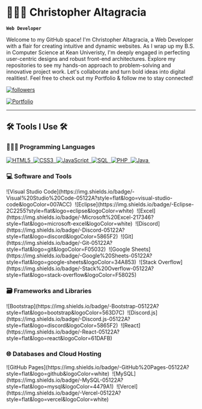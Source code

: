 # 👨🏽‍💻 Christopher Altagracia

**`Web Developer`**

Welcome to my GitHub space! I'm Christopher Altagracia, a Web Developer with a flair for creating intuitive and dynamic websites. As I wrap up my B.S. in Computer Science at Kean Univeristy, I'm deeply engaged in perfecting user-centric designs and robust front-end architectures. Explore my repositories to see my hands-on approach to problem-solving and innovative project work. Let's collaborate and turn bold ideas into digital realities!. Feel free to check out my Portfolio & follow me to stay connected!

   <p align="left">
      <a href="https://github.com/ChrisAltay?tab=followers">
         <img alt="followers" title="Follow me on Github" src="https://custom-icon-badges.demolab.com/github/followers/ChrisAltay?color=236ad3&labelColor=1155ba&style=for-the-badge&logo=person-add&label=Follow&logoColor=white"/></a>     
   </p>
   <p align="left">
   <a href="PORTFOLIO_in_progress" alt="Portfolio in progress">
      <img alt="Portfolio" title="View my Portfolio" src="https://custom-icon-badges.demolab.com/badge/Portfolio-236ad3?style=for-the-badge&logo=briefcase&labelColor=white&logoColor=236ad3"/></a>     
</p>


---

<h2>🛠️ Tools I Use 🛠️</h2>

<h3>👨🏽‍💻 Programming Languages</h3>
<p>
<p>
   <a href="YOUR_HTML_LINK">
      <img alt="HTML5" src="https://img.shields.io/badge/-HTML5-05122A?style=flat&logo=html5&logoColor=E34F26"/>&nbsp;
   </a>
   <a href="YOUR_CSS_LINK">
      <img alt="CSS3" src="https://img.shields.io/badge/-CSS3-05122A?style=flat&logo=css3&logoColor=1572B6"/>&nbsp;
   </a>
   <a href="YOUR_JAVASCRIPT_LINK">
      <img alt="JavaScript" src="https://img.shields.io/badge/-JavaScript-05122A?style=flat&logo=javascript"/>&nbsp;
   </a>
   <a href="YOUR_SQL_LINK">
      <img alt="SQL" src="https://img.shields.io/badge/-SQL-05122A?style=flat&logo=postgresql&logoColor=white"/>&nbsp;
   </a>
   <a href="YOUR_PHP_LINK">
      <img alt="PHP" src="https://img.shields.io/badge/-PHP-05122A?style=flat&logo=php"/>&nbsp;
   </a>
   <a href="YOUR_JAVA_LINK">
      <img alt="Java" src="https://img.shields.io/badge/-Java-05122A?style=flat&logo=java&logoColor=white"/>&nbsp;
   </a>
</p>

</p>

<h3>💻 Software and Tools</h3>
<p>
![Visual Studio Code](https://img.shields.io/badge/-Visual%20Studio%20Code-05122A?style=flat&logo=visual-studio-code&logoColor=007ACC)&nbsp;
![Eclipse](https://img.shields.io/badge/-Eclipse-2C2255?style=flat&logo=eclipse&logoColor=white)&nbsp;
![Excel](https://img.shields.io/badge/-Microsoft%20Excel-217346?style=flat&logo=microsoft-excel&logoColor=white)&nbsp;
![Discord](https://img.shields.io/badge/-Discord-05122A?style=flat&logo=discord&logoColor=5865F2)&nbsp;
![Git](https://img.shields.io/badge/-Git-05122A?style=flat&logo=git&logoColor=F05032)&nbsp;
![Google Sheets](https://img.shields.io/badge/-Google%20Sheets-05122A?style=flat&logo=google-sheets&logoColor=34A853)&nbsp;
![Stack Overflow](https://img.shields.io/badge/-Stack%20Overflow-05122A?style=flat&logo=stack-overflow&logoColor=F58025)&nbsp;
</p>
<h3>🗃️ Frameworks and Libraries</h3>
<p>
![Bootstrap](https://img.shields.io/badge/-Bootstrap-05122A?style=flat&logo=bootstrap&logoColor=563D7C)&nbsp;
![Discord.js](https://img.shields.io/badge/-Discord.js-05122A?style=flat&logo=discord&logoColor=5865F2)&nbsp;
![React](https://img.shields.io/badge/-React-05122A?style=flat&logo=react&logoColor=61DAFB)&nbsp;
</p>
<h3>🌐 Databases and Cloud Hosting</h3>
![GitHub Pages](https://img.shields.io/badge/-GitHub%20Pages-05122A?style=flat&logo=github&logoColor=white)&nbsp;
![MySQL](https://img.shields.io/badge/-MySQL-05122A?style=flat&logo=mysql&logoColor=4479A1)&nbsp;
![Vercel](https://img.shields.io/badge/-Vercel-05122A?style=flat&logo=vercel&logoColor=white)&nbsp;

